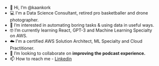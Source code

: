 - 👋 Hi, I’m @kaankork
- 💻 I'm a Data Science Consultant, retired pro basketballer and drone photographer.
- 👀 I’m interested in automating boring tasks & using data in useful ways.
- 🤓 I’m currently learning React, GPT-3 and Machine Learning Specialty on AWS.
- ☁️ I'm a certified AWS Solution Architect, ML Specialty and Cloud Practitioner.
- 🚀 I’m looking to collaborate on **improving the podcast experience.**
- 📫 How to reach me - [Linkedin](https://www.linkedin.com/in/kaankorkmaz/)

<!---
kaankork/kaankork is a ✨ special ✨ repository because its `README.md` (this file) appears on your GitHub profile.
You can click the Preview link to take a look at your changes.
--->
